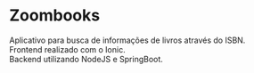 # Zoombooks

Aplicativo para busca de informações de livros através do ISBN. </br>
Frontend realizado com o Ionic.</br>
Backend utilizando NodeJS e SpringBoot. </br>
